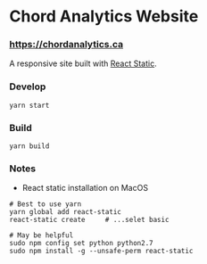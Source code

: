 # Chord Analytics Website

### https://chordanalytics.ca

A responsive site built with [React Static](https://github.com/nozzle/react-static).

### Develop
```
yarn start
```

### Build
```
yarn build
```

### Notes
 - React static installation on MacOS

```
# Best to use yarn
yarn global add react-static
react-static create     # ...selet basic

# May be helpful
sudo npm config set python python2.7
sudo npm install -g --unsafe-perm react-static
```



